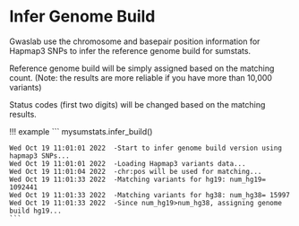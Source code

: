 # Infer Genome Build

Gwaslab use the chromosome and basepair position information for Hapmap3 SNPs to infer the reference genome build for sumstats.

Reference genome build will be simply assigned based on the matching count. (Note: the results are more reliable if you have more than 10,000 variants)

Status codes (first two digits) will be changed based on the matching results.

!!! example
    ```
    mysumstats.infer_build()
    
    Wed Oct 19 11:01:01 2022  -Start to infer genome build version using hapmap3 SNPs...
    Wed Oct 19 11:01:01 2022  -Loading Hapmap3 variants data...
    Wed Oct 19 11:01:04 2022  -chr:pos will be used for matching...
    Wed Oct 19 11:01:33 2022  -Matching variants for hg19: num_hg19= 1092441
    Wed Oct 19 11:01:33 2022  -Matching variants for hg38: num_hg38= 15997
    Wed Oct 19 11:01:33 2022  -Since num_hg19>num_hg38, assigning genome build hg19...
    ```
